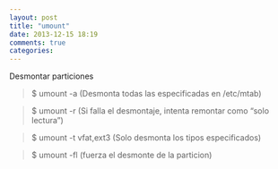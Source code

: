 ```yaml
---
layout: post
title: "umount"
date: 2013-12-15 18:19
comments: true
categories: 
---
```

Desmontar particiones

>$ umount -a (Desmonta todas las especificadas en /etc/mtab)

>$ umount -r (Si falla el desmontaje, intenta remontar como “solo lectura”)

>$ umount -t vfat,ext3 (Solo desmonta los tipos especificados)

>$ umount -fl (fuerza el desmonte de la particion)

